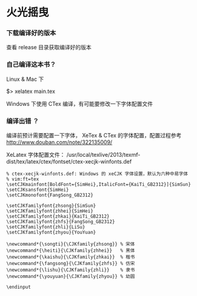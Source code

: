 # 火光摇曳

### 下载编译好的版本

查看 release 目录获取编译好的版本

### 自己编译这本书？
Linux & Mac 下

$> xelatex main.tex

Windows 下使用 CTex 编译，有可能要修改一下字体配置文件

### 编译出错 ？

编译前预计需要配置一下字体， XeTex & CTex 的字体配置，配置过程参考 http://www.douban.com/note/322135009/

XeLatex 字体配置文件： /usr/local/texlive/2013/texmf-dist/tex/latex/ctex/fontset/ctex-xecjk-winfonts.def
    
    % ctex-xecjk-winfonts.def: Windows 的 xeCJK 字体设置，默认为六种中易字体
    % vim:ft=tex
    \setCJKmainfont[BoldFont={SimHei},ItalicFont={KaiTi_GB2312}]{SimSun}
    \setCJKsansfont{SimHei}
    \setCJKmonofont{FangSong_GB2312}
 
    \setCJKfamilyfont{zhsong}{SimSun}
    \setCJKfamilyfont{zhhei}{SimHei}
    \setCJKfamilyfont{zhkai}{KaiTi_GB2312}
    \setCJKfamilyfont{zhfs}{FangSong_GB2312}
    \setCJKfamilyfont{zhli}{LiSu}
    \setCJKfamilyfont{zhyou}{YouYuan}

    \newcommand*{\songti}{\CJKfamily{zhsong}} % 宋体
    \newcommand*{\heiti}{\CJKfamily{zhhei}}   % 黑体
    \newcommand*{\kaishu}{\CJKfamily{zhkai}}  % 楷书
    \newcommand*{\fangsong}{\CJKfamily{zhfs}} % 仿宋
    \newcommand*{\lishu}{\CJKfamily{zhli}}    % 隶书
    \newcommand*{\youyuan}{\CJKfamily{zhyou}} % 幼圆

    \endinput
              

